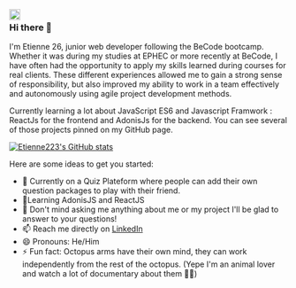 <a href="https://www.linkedin.com/in/etiennelefevrelinkd/">
  <img align="left" alt="Etienne's Discord" width="20px" src="https://img-premium.flaticon.com/png/512/174/174857.png?token=exp=1621501111~hmac=a1508856f6c7ed39b9404930bdc4c4ba" />
</a>























### Hi there 👋

I'm Etienne 26, junior web developer following the BeCode bootcamp. Whether it was during my studies at EPHEC or more recently at BeCode, I have often had the opportunity to apply my skills learned during courses for real clients. These different experiences allowed me to gain a strong sense of responsibility, but also improved my ability to work in a team effectively and autonomously using agile project development methods. 

Currently learning a lot about JavaScript ES6 and Javascript Framwork : ReactJs for the frontend and AdonisJs for the backend. You can see several of those projects pinned on my GitHub page.



[![Etienne223's GitHub stats](https://github-readme-stats.vercel.app/api?username=Etienne223&show_icons=true&theme=tokyonight&icons=true)](https://github.com/anuraghazra/github-readme-stats)

Here are some ideas to get you started:

- 🔭 Currently on a Quiz Plateform where people can add their own question packages to play with their friend.
- 🌱Learning AdonisJS and ReactJS
- 💬 Don't mind asking me anything about me or my project I'll be glad to answer to your questions!
- 📫 Reach me directly on [LinkedIn](https://www.linkedin.com/in/etiennelefevrelinkd/)
- 😄 Pronouns: He/Him
- ⚡ Fun fact: Octopus arms have their own mind, they can work independently from the rest of the octopus. (Yepe I'm an animal lover and watch a lot of documentary about them 🐙🦝)
